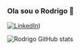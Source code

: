 ### Ola sou o Rodrigo 👋


[![LinkedIn](https://img.shields.io/badge/LinkedIn-0077B5?style=for-the-badge&logo=linkedin&logoColor=white)](https://www.linkedin.com/in/rodrigomarchioro))


![Rodrigo GitHub stats](https://github-readme-stats.vercel.app/api?username=MarchioroRodrigo1&show_icons=true&theme=merko)
